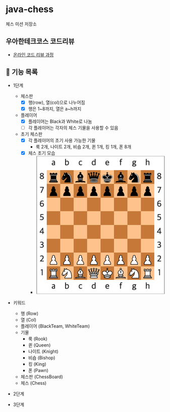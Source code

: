 # java-chess

체스 미션 저장소

## 우아한테크코스 코드리뷰

- [온라인 코드 리뷰 과정](https://github.com/woowacourse/woowacourse-docs/blob/master/maincourse/README.md)

## 🚀 기능 목록

- 1단계
  - 체스판
    - [x] 행(row), 열(col)으로 나누어짐
    - [x] 행은 1~8까지, 열은 a~h까지
  - 플레이어
    - [x] 플레이어는 Black과 White로 나눔
    - [ ] 각 플레이어는 각자의 체스 기물을 사용할 수 있음
  - 초기 체스판
    - [x] 각 플레이어의 초기 사용 가능한 기물 
      - 룩 2개, 나이트 2개, 비숍 2개, 퀸 1개, 킹 1개, 폰 8개
    - [x] 체스 초기 모습
      - ![체스 초기 모습](./img/init_chess_board.png)

- 키워드
  - 행 (Row) 
  - 열 (Col)
  - 플레이어 (BlackTeam, WhiteTeam)
  - 기물
    - 룩 (Rook)
    - 퀸 (Queen)
    - 나이트 (Knight)
    - 비숍 (Bishop)
    - 킹 (King)
    - 폰 (Pawn)
  - 체스판 (ChessBoard)
  - 체스 (Chess)

- 2단계

- 3단계
